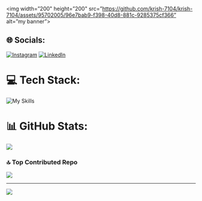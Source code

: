 <p align=”center”>

<img width=”200" height=”200" src=”https://github.com/krish-7104/krish-7104/assets/95702005/96e7bab9-f398-40d8-881c-9285375cf366” alt=”my banner”>

</p>

## 🌐 Socials:
[![Instagram](https://img.shields.io/badge/Instagram-%23E4405F.svg?logo=Instagram&logoColor=white)](https://instagram.com/krxsh.71) [![LinkedIn](https://img.shields.io/badge/LinkedIn-%230077B5.svg?logo=linkedin&logoColor=white)](https://linkedin.com/in/krishjotaniya) 

# 💻 Tech Stack:
![My Skills](https://skillicons.dev/icons?i=javascript,typescript,react,nextjs,nodejs,express,c,cpp,mysql,postgresql,mongodb,tailwind,git,postman,redux,html,css,firebase,figma&theme=dark)


# 📊 GitHub Stats:

![](https://github-readme-streak-stats.herokuapp.com/?user=krish-7104&theme=dark&hide_border=false)

### 🔝 Top Contributed Repo
![](https://github-contributor-stats.vercel.app/api?username=krish-7104&limit=5&theme=dark&combine_all_yearly_contributions=true)

---
[![](https://visitcount.itsvg.in/api?id=krish-7104&icon=1&color=12)](https://visitcount.itsvg.in)
